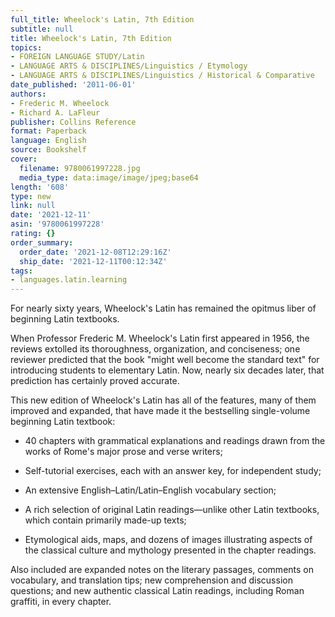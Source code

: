 ```yaml
---
full_title: Wheelock's Latin, 7th Edition
subtitle: null
title: Wheelock's Latin, 7th Edition
topics:
- FOREIGN LANGUAGE STUDY/Latin
- LANGUAGE ARTS & DISCIPLINES/Linguistics / Etymology
- LANGUAGE ARTS & DISCIPLINES/Linguistics / Historical & Comparative
date_published: '2011-06-01'
authors:
- Frederic M. Wheelock
- Richard A. LaFleur
publisher: Collins Reference
format: Paperback
language: English
source: Bookshelf
cover:
  filename: 9780061997228.jpg
  media_type: data:image/image/jpeg;base64
length: '608'
type: new
link: null
date: '2021-12-11'
asin: '9780061997228'
rating: {}
order_summary:
  order_date: '2021-12-08T12:29:16Z'
  ship_date: '2021-12-11T00:12:34Z'
tags:
- languages.latin.learning
---
```

For nearly sixty years, Wheelock's Latin has remained the opitmus liber of beginning Latin textbooks.

When Professor Frederic M. Wheelock's Latin first appeared in 1956, the reviews extolled its thoroughness, organization, and conciseness; one reviewer predicted that the book "might well become the standard text" for introducing students to elementary Latin. Now, nearly six decades later, that prediction has certainly proved accurate.

This new edition of Wheelock's Latin has all of the features, many of them improved and expanded, that have made it the bestselling single-volume beginning Latin textbook:

* 40 chapters with grammatical explanations and readings drawn from the works of Rome's major prose and verse writers;

* Self-tutorial exercises, each with an answer key, for independent study;

* An extensive English–Latin/Latin–English vocabulary section;

* A rich selection of original Latin readings—unlike other Latin textbooks, which contain primarily made-up texts;

* Etymological aids, maps, and dozens of images illustrating aspects of the classical culture and mythology presented in the chapter readings.

Also included are expanded notes on the literary passages, comments on vocabulary, and translation tips; new comprehension and discussion questions; and new authentic classical Latin readings, including Roman graffiti, in every chapter.
